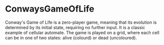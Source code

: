 # ConwaysGameOfLife
Conway's Game of Life is a zero-player game, meaning that its evolution is determined by its initial state, requiring no further input.  It is a classic example of cellular automate. The game is played on a grid, where each cell can be in one of two states: alive (colourd) or dead (uncoloured).
